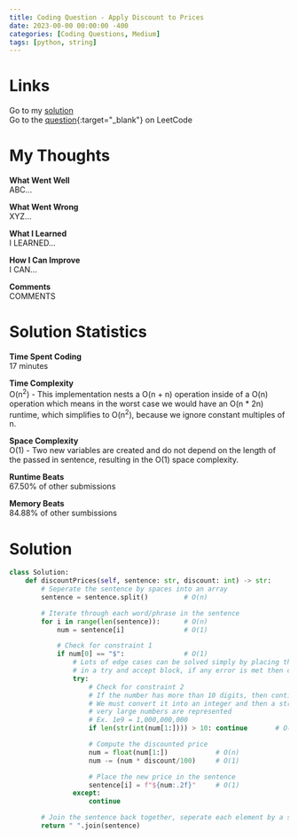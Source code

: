 ```yaml
---
title: Coding Question - Apply Discount to Prices
date: 2023-00-00 00:00:00 -400
categories: [Coding Questions, Medium]
tags: [python, string]
---
```


# Links  

Go to my [solution](#solution)  
Go to the [question](https://leetcode.com/problems/apply-discount-to-prices/description/){:target="_blank"} on LeetCode  

# My Thoughts  

**What Went Well**  
ABC...

**What Went Wrong**  
XYZ...

**What I Learned**  
I LEARNED...

**How I Can Improve**  
I CAN...

**Comments**  
COMMENTS

# Solution Statistics  

**Time Spent Coding**  
17 minutes

**Time Complexity**  
O(n<sup>2</sup>) - This implementation nests a O(n + n) operation inside of a O(n) operation which means in the worst case we would have an O(n * 2n) runtime, which simplifies to O(n<sup>2</sup>), because we ignore constant multiples of n.

**Space Complexity**  
O(1) - Two new variables are created and do not depend on the length of the passed in sentence, resulting in the O(1) space complexity.

**Runtime Beats**  
67.50% of other submissions  

**Memory Beats**  
84.88% of other sumbissions  

# Solution  

```python
class Solution:
    def discountPrices(self, sentence: str, discount: int) -> str:
        # Seperate the sentence by spaces into an array
        sentence = sentence.split()         # O(n)

        # Iterate through each word/phrase in the sentence
        for i in range(len(sentence)):      # O(n)
            num = sentence[i]               # O(1)

            # Check for constraint 1
            if num[0] == "$":               # O(1)
                # Lots of edge cases can be solved simply by placing the following
                # in a try and accept block, if any error is met then continue
                try:
                    # Check for constraint 2
                    # If the number has more than 10 digits, then continue
                    # We must convert it into an integer and then a string because of how
                    # very large numbers are represented
                    # Ex. 1e9 = 1,000,000,000
                    if len(str(int(num[1:]))) > 10: continue       # O(n + n)

                    # Compute the discounted price
                    num = float(num[1:])            # O(n)
                    num -= (num * discount/100)     # O(1)

                    # Place the new price in the sentence
                    sentence[i] = f"${num:.2f}"     # O(1)
                except:
                    continue

        # Join the sentence back together, seperate each element by a space
        return " ".join(sentence)
```
